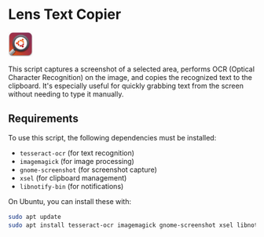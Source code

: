 # Lens Text Copier
<img src="./ubuntu-lens.png" alt="Screenshot Example" width="50"/></br>

This script captures a screenshot of a selected area, performs OCR (Optical Character Recognition) on the image, and copies the recognized text to the clipboard. It's especially useful for quickly grabbing text from the screen without needing to type it manually.


## Requirements

To use this script, the following dependencies must be installed:
- `tesseract-ocr` (for text recognition)
- `imagemagick` (for image processing)
- `gnome-screenshot` (for screenshot capture)
- `xsel` (for clipboard management)
- `libnotify-bin` (for notifications)

On Ubuntu, you can install these with:
```bash
sudo apt update
sudo apt install tesseract-ocr imagemagick gnome-screenshot xsel libnotify-bin

